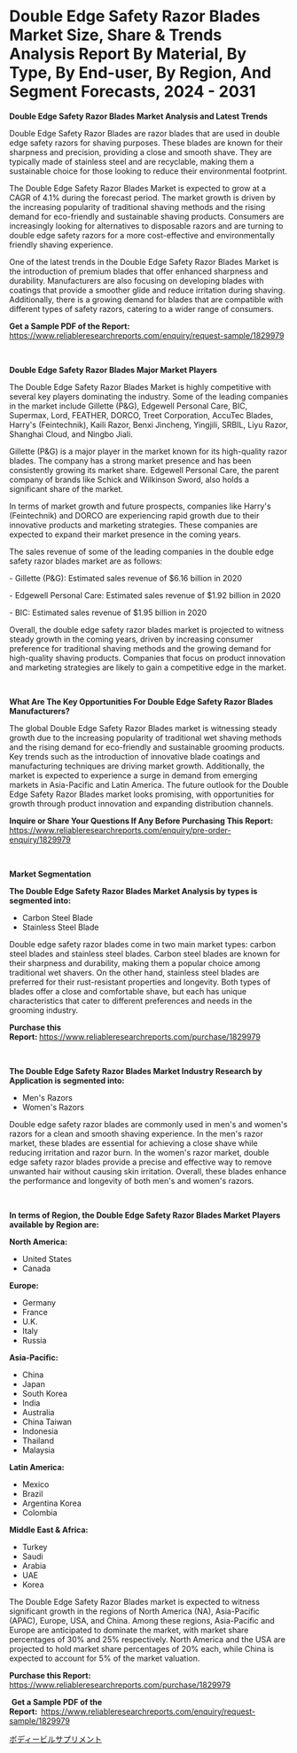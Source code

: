 <p><h1>Double Edge Safety Razor Blades Market Size, Share & Trends Analysis Report By Material, By Type, By End-user, By Region, And Segment Forecasts, 2024 - 2031</h1></p><p><strong>Double Edge Safety Razor Blades Market Analysis and Latest Trends</strong></p>
<p><p>Double Edge Safety Razor Blades are razor blades that are used in double edge safety razors for shaving purposes. These blades are known for their sharpness and precision, providing a close and smooth shave. They are typically made of stainless steel and are recyclable, making them a sustainable choice for those looking to reduce their environmental footprint.</p><p>The Double Edge Safety Razor Blades Market is expected to grow at a CAGR of 4.1% during the forecast period. The market growth is driven by the increasing popularity of traditional shaving methods and the rising demand for eco-friendly and sustainable shaving products. Consumers are increasingly looking for alternatives to disposable razors and are turning to double edge safety razors for a more cost-effective and environmentally friendly shaving experience.</p><p>One of the latest trends in the Double Edge Safety Razor Blades Market is the introduction of premium blades that offer enhanced sharpness and durability. Manufacturers are also focusing on developing blades with coatings that provide a smoother glide and reduce irritation during shaving. Additionally, there is a growing demand for blades that are compatible with different types of safety razors, catering to a wider range of consumers.</p></p>
<p><strong>Get a Sample PDF of the Report:&nbsp;</strong> <a href="https://www.reliableresearchreports.com/enquiry/request-sample/1829979">https://www.reliableresearchreports.com/enquiry/request-sample/1829979</a></p>
<p>&nbsp;</p>
<p><strong>Double Edge Safety Razor Blades Major Market Players</strong></p>
<p><p>The Double Edge Safety Razor Blades Market is highly competitive with several key players dominating the industry. Some of the leading companies in the market include Gillette (P&G), Edgewell Personal Care, BIC, Supermax, Lord, FEATHER, DORCO, Treet Corporation, AccuTec Blades, Harry's (Feintechnik), Kaili Razor, Benxi Jincheng, Yingjili, SRBIL, Liyu Razor, Shanghai Cloud, and Ningbo Jiali.</p><p>Gillette (P&G) is a major player in the market known for its high-quality razor blades. The company has a strong market presence and has been consistently growing its market share. Edgewell Personal Care, the parent company of brands like Schick and Wilkinson Sword, also holds a significant share of the market.</p><p>In terms of market growth and future prospects, companies like Harry's (Feintechnik) and DORCO are experiencing rapid growth due to their innovative products and marketing strategies. These companies are expected to expand their market presence in the coming years.</p><p>The sales revenue of some of the leading companies in the double edge safety razor blades market are as follows:</p><p>- Gillette (P&G): Estimated sales revenue of $6.16 billion in 2020</p><p>- Edgewell Personal Care: Estimated sales revenue of $1.92 billion in 2020</p><p>- BIC: Estimated sales revenue of $1.95 billion in 2020</p><p>Overall, the double edge safety razor blades market is projected to witness steady growth in the coming years, driven by increasing consumer preference for traditional shaving methods and the growing demand for high-quality shaving products. Companies that focus on product innovation and marketing strategies are likely to gain a competitive edge in the market.</p></p>
<p>&nbsp;</p>
<p><strong>What Are The Key Opportunities For Double Edge Safety Razor Blades Manufacturers?</strong></p>
<p><p>The global Double Edge Safety Razor Blades market is witnessing steady growth due to the increasing popularity of traditional wet shaving methods and the rising demand for eco-friendly and sustainable grooming products. Key trends such as the introduction of innovative blade coatings and manufacturing techniques are driving market growth. Additionally, the market is expected to experience a surge in demand from emerging markets in Asia-Pacific and Latin America. The future outlook for the Double Edge Safety Razor Blades market looks promising, with opportunities for growth through product innovation and expanding distribution channels.</p></p>
<p><strong>Inquire or Share Your Questions If Any Before Purchasing This Report:</strong> <a href="https://www.reliableresearchreports.com/enquiry/pre-order-enquiry/1829979">https://www.reliableresearchreports.com/enquiry/pre-order-enquiry/1829979</a></p>
<p>&nbsp;</p>
<p><strong>Market Segmentation</strong></p>
<p><strong>The Double Edge Safety Razor Blades Market Analysis by types is segmented into:</strong></p>
<p><ul><li>Carbon Steel Blade</li><li>Stainless Steel Blade</li></ul></p>
<p><p>Double edge safety razor blades come in two main market types: carbon steel blades and stainless steel blades. Carbon steel blades are known for their sharpness and durability, making them a popular choice among traditional wet shavers. On the other hand, stainless steel blades are preferred for their rust-resistant properties and longevity. Both types of blades offer a close and comfortable shave, but each has unique characteristics that cater to different preferences and needs in the grooming industry.</p></p>
<p><strong>Purchase this Report:&nbsp;</strong><a href="https://www.reliableresearchreports.com/purchase/1829979">https://www.reliableresearchreports.com/purchase/1829979</a></p>
<p>&nbsp;</p>
<p><strong>The Double Edge Safety Razor Blades Market Industry Research by Application is segmented into:</strong></p>
<p><ul><li>Men's Razors</li><li>Women's Razors</li></ul></p>
<p><p>Double edge safety razor blades are commonly used in men's and women's razors for a clean and smooth shaving experience. In the men's razor market, these blades are essential for achieving a close shave while reducing irritation and razor burn. In the women's razor market, double edge safety razor blades provide a precise and effective way to remove unwanted hair without causing skin irritation. Overall, these blades enhance the performance and longevity of both men's and women's razors.</p></p>
<p>&nbsp;</p>
<p><strong>In terms of Region, the Double Edge Safety Razor Blades Market Players available by Region are:</strong></p>
<p>
    <p> <strong> North America: </strong>
        <ul>
            <li>United States</li>
            <li>Canada</li>
        </ul>
        </p> 
    <p> <strong> Europe: </strong>
        <ul>
            <li>Germany</li>
            <li>France</li>
            <li>U.K.</li>
            <li>Italy</li>
            <li>Russia</li>
        </ul>
        </p> 
    <p> <strong> Asia-Pacific: </strong>
        <ul>
            <li>China</li>
            <li>Japan</li>
            <li>South Korea</li>
            <li>India</li>
            <li>Australia</li>
            <li>China Taiwan</li>
            <li>Indonesia</li>
            <li>Thailand</li>
            <li>Malaysia</li>
        </ul>
        </p> 
    <p> <strong> Latin America: </strong>
        <ul>
            <li>Mexico</li>
            <li>Brazil</li>
            <li>Argentina Korea</li>
            <li>Colombia</li>
        </ul>
        </p> 
    <p> <strong> Middle East & Africa: </strong>
        <ul>
            <li>Turkey</li>
            <li>Saudi</li>
            <li>Arabia</li>
            <li>UAE</li>
            <li>Korea</li>
        </ul>
    </p>
    </p>
<p><p>The Double Edge Safety Razor Blades market is expected to witness significant growth in the regions of North America (NA), Asia-Pacific (APAC), Europe, USA, and China. Among these regions, Asia-Pacific and Europe are anticipated to dominate the market, with market share percentages of 30% and 25% respectively. North America and the USA are projected to hold market share percentages of 20% each, while China is expected to account for 5% of the market valuation.</p></p>
<p><strong>Purchase this Report: </strong><a href="https://www.reliableresearchreports.com/purchase/1829979">https://www.reliableresearchreports.com/purchase/1829979</a></p>
<p>&nbsp;<strong>Get a Sample PDF of the Report:&nbsp;&nbsp;</strong><a href="https://www.reliableresearchreports.com/enquiry/request-sample/1829979">https://www.reliableresearchreports.com/enquiry/request-sample/1829979</a></p>
<p><strong></strong></p>
<p><p><a href="https://medium.com/@mares423/%E3%83%9C%E3%83%87%E3%82%A3%E3%83%BC%E3%83%93%E3%83%AB%E3%82%B5%E3%83%97%E3%83%AA%E3%83%A1%E3%83%B3%E3%83%88%E5%B8%82%E5%A0%B4-%E7%AB%B6%E4%BA%89%E5%88%86%E6%9E%90-%E5%B8%82%E5%A0%B4%E5%8B%95%E5%90%91-2031%E5%B9%B4%E3%81%BE%E3%81%A7%E3%81%AE%E4%BA%88%E6%B8%AC-7b0f7e9c7686">ボディービルサプリメント</a></p></p>